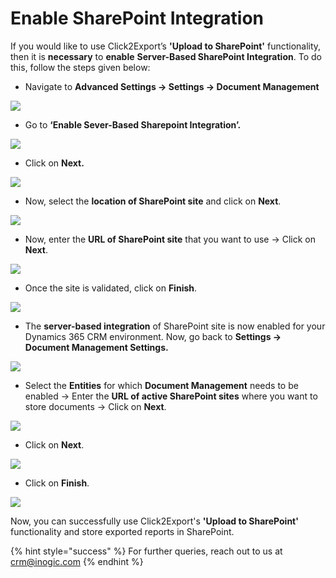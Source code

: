 # Enable SharePoint Integration

If you would like to use Click2Export’s **'Upload to SharePoint'** functionality, then it is **necessary** to **enable** **Server-Based SharePoint Integration**. To do this, follow the steps given below:

* Navigate to **Advanced Settings -> Settings -> Document Management**

![](<../../.gitbook/assets/1 (259).png>)

* Go to **‘Enable Sever-Based Sharepoint Integration’.**

![](<../../.gitbook/assets/1 (125).png>)

* Click on **Next.**

![](<../../.gitbook/assets/1 (328).png>)

* Now, select the **location of SharePoint site** and click on **Next**.

![](<../../.gitbook/assets/1 (289).png>)

* Now, enter the **URL of SharePoint site** that you want to use -> Click on **Next**.

![](<../../.gitbook/assets/1 (202).png>)

* Once the site is validated, click on **Finish**.

![](<../../.gitbook/assets/1 (4) (1).png>)

* The **server-based integration** of SharePoint site is now enabled for your Dynamics 365 CRM environment. Now, go back to **Settings -> Document Management Settings.**

![](<../../.gitbook/assets/1 (2) (1) (1).png>)

* Select the **Entities** for which **Document Management** needs to be enabled -> Enter the **URL of active SharePoint sites** where you want to store documents -> Click on **Next**.

![](<../../.gitbook/assets/1 (131).png>)

* Click on **Next**.

![](<../../.gitbook/assets/1 (286).png>)

* Click on **Finish**.

![](<../../.gitbook/assets/1 (307).png>)

Now, you can successfully use Click2Export's **'Upload to SharePoint'** functionality and store exported reports in SharePoint.

{% hint style="success" %}
For further queries, reach out to us at [crm@inogic.com](mailto:crm@inogic.com)
{% endhint %}
